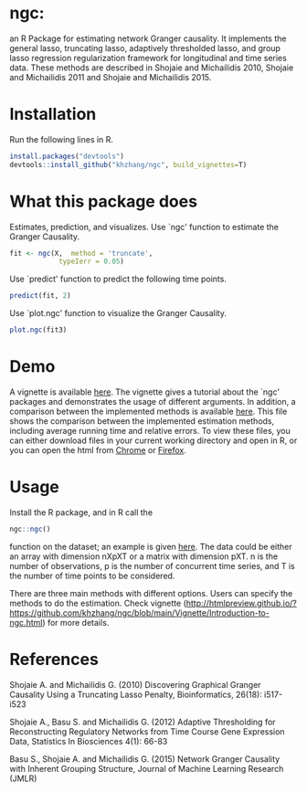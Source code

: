 # ngc:
an R Package for estimating network Granger causality. It implements the general lasso, truncating lasso, adaptively thresholded lasso, and group lasso regression regularization framework for longitudinal and time series data. These methods are described in Shojaie and Michailidis 2010, Shojaie and Michailidis 2011 and Shojaie and Michailidis 2015.

# Installation
Run the following lines in R.
```R
install.packages("devtools")
devtools::install_github("khzhang/ngc", build_vignettes=T)
```

# What this package does
Estimates, prediction, and visualizes.
Use `ngc' function to estimate the Granger Causality.
```R
fit <- ngc(X,  method = 'truncate',
            typeIerr = 0.05)
```
Use `predict' function to predict the following time points.

```R
predict(fit, 2)
```
Use `plot.ngc' function to visualize the Granger Causality.
```R
plot.ngc(fit3)
```


# Demo
A vignette is available [here](http://htmlpreview.github.io/?https://github.com/khzhang/ngc/blob/main/Vignette/Introduction-to-ngc.html). The vignette gives a tutorial about the `ngc' packages and demonstrates the usage of different arguments. In addition, a comparison between the implemented methods is available [here](http://htmlpreview.github.io/?https://github.com/khzhang/ngc/blob/9be2b028a62405c8ab4fa262227cf51e48cdbf3e/Vignette/metrics_eval.html). This file shows the comparison between the implemented estimation methods, including average running time and relative errors. To view these files, you can either download files in your current working directory and open in R, or you can open the html from [Chrome](https://www.google.com/chrome/) or [Firefox](https://www.mozilla.org/firefox/). 


# Usage
Install the R package, and in R call the 
```R
ngc::ngc()
```
function on the dataset; an example is given [here](demo/demo.R). The data could be either an array with dimension nXpXT or a matrix with dimension pXT. n is the number of observations, p is the number of concurrent time series, and T is the number of time points to be considered. 

There are three main methods with different options. Users can specify the methods to do the estimation. Check vignette (http://htmlpreview.github.io/?https://github.com/khzhang/ngc/blob/main/Vignette/Introduction-to-ngc.html) for more details. 


# References
Shojaie A. and Michailidis G. (2010) Discovering Graphical Granger Causality Using a Truncating Lasso Penalty, Bioinformatics, 26(18): i517-i523

Shojaie A., Basu S. and Michailidis G. (2012) Adaptive Thresholding for Reconstructing Regulatory Networks from Time Course Gene Expression Data, Statistics In Biosciences 4(1): 66-83

Basu S., Shojaie A. and Michailidis G. (2015) Network Granger Causality with Inherent Grouping Structure, Journal of Machine Learning Research (JMLR)

